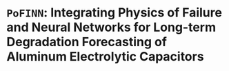# `PoFINN`: Integrating Physics of Failure and Neural Networks for Long-term Degradation Forecasting of Aluminum Electrolytic Capacitors
